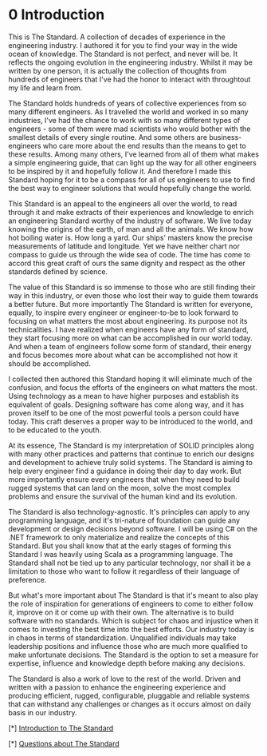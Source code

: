 # 0 Introduction

This is The Standard. A collection of decades of experience in the engineering industry. I authored it for you to find your way in the wide ocean of knowledge. The Standard is not perfect, and never will be. It reflects the ongoing evolution in the engineering industry. Whilst it may be written by one person, it is actually the collection of thoughts from hundreds of engineers that I've had the honor to interact with throughtout my life and learn from.

The Standard holds hundreds of years of collective experiences from so many different engineers. As I travelled the world and worked in so many industries, I've had the chance to work with so many different types of engineers - some of them were mad scientists who would bother with the smallest details of every single routine. And some others are business-engineers who care more about the end results than the means to get to these results. Among many others, I've learned from all of them what makes a simple engineering guide, that can light up the way for all other engineers to be inspired by it and hopefully follow it. And therefore I made this Standard hoping for it to be a compass for all of us engineers to use to find the best way to engineer solutions that would hopefully change the world.

This Standard is an appeal to the engineers all over the world, to read through it and make extracts of their experiences and knowledge to enrich an engineering Standard worthy of the industry of software. We live today knowing the origins of the earth, of man and all the animals. We know how hot boiling water is. How long a yard. Our ships' masters know the precise measurements of latitude and longitude. Yet we have neither chart nor compass to guide us through the wide sea of code. The time has come to accord this great craft of ours the same dignity and respect as the other standards defined by science.

The value of this Standard is so immense to those who are still finding their way in this industry, or even those who lost their way to guide them towards a better future. But more importantly The Standard is written for everyone, equally, to inspire every engineer or engineer-to-be to look forward to focusing on what matters the most about engineering. its purpose not its technicalities. I have realized when engineers have any form of standard, they start focusing more on what can be accomplished in our world today. And when a team of engineers follow some form of standard, their energy and focus becomes more about what can be accomplished not how it should be accomplished.

I collected then authored this Standard hoping it will eliminate much of the confusion, and focus the efforts of the engineers on what matters the most. Using technology as a mean to have higher purposes and establish its equivalent of goals. Designing software has come along way, and it has proven itself to be one of the most powerful tools a person could have today. This craft deserves a proper way to be introduced to the world, and to be educated to the youth.

At its essence, The Standard is my interpretation of SOLID principles along with many other practices and patterns that continue to enrich our designs and development to achieve truly solid systems. The Standard is aiming to help every engineer find a guidance in doing their day to day work. But more importantly ensure every engineers that when they need to build rugged systems that can land on the moon, solve the most complex problems and ensure the survival of the human kind and its evolution.

The Standard is also technology-agnostic. It's principles can apply to any programming language, and it's tri-nature of foundation can guide any development or design decisions beyond software. I will be using C# on the .NET framework to only materialize and realize the concepts of this Standard. But you shall know that at the early stages of forming this Standard I was heavily using Scala as a programming language. The Standard shall not be tied up to any particular technology, nor shall it be a limitation to those who want to follow it regardless of their language of preference.

But what's more important about The Standard is that it's meant to also play the role of inspiration for generations of engineers to come to either follow it, improve on it or come up with their own. The alternative is to build software with no standards. Which is subject for chaos and injustice when it comes to investing the best time into the best efforts. Our industry today is in chaos in terms of standardization. Unqualified individuals may take leadership positions and influence those who are much more qualified to make unfortunate decisions. The Standard is the option to set a measure for expertise, influence and knowledge depth before making any decisions.

The Standard is also a work of love to the rest of the world. Driven and written with a passion to enhance the engineering experience and producing efficient, rugged, configurable, pluggable and reliable systems that can withstand any challenges or changes as it occurs almost on daily basis in our industry.

[*] [Introduction to The Standard](https://www.youtube.com/watch?v=8PveoymxCok)

[*] [Questions about The Standard](https://www.youtube.com/watch?v=Au7G_y4BkbY)
